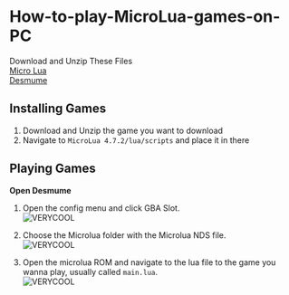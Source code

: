 # How-to-play-MicroLua-games-on-PC

Download and Unzip These Files <br>
[Micro Lua](https://cdn.discordapp.com/attachments/1059666289896980592/1177400238974185627/MicroLua-4.7.2.zip?ex=65725e6c&is=655fe96c&hm=4f0be4f1a29445597e4ec095b97eb16d69686f5856ee0df3488b5b27dd28b673&) <br>
[Desmume](https://github.com/TASEmulators/desmume/releases/tag/release_0_9_13)

## Installing Games
1. Download and Unzip the game you want to download
2. Navigate to `MicroLua 4.7.2/lua/scripts` and place it in there

## Playing Games

**Open Desmume**<br>

1. Open the config menu and click GBA Slot.<br>
![VERYCOOL](https://cdn.discordapp.com/attachments/980621690809757758/1079542554460180520/image.png "GAY!")

2. Choose the Microlua folder with the Microlua NDS file.<br>
![VERYCOOL](https://cdn.discordapp.com/attachments/1059666289896980592/1076046375415980084/image.png "GAY!")

3. Open the microlua ROM and navigate to the lua file to the game you wanna play, usually called `main.lua`.<br>
![VERYCOOL](https://cdn.discordapp.com/attachments/1059666289896980592/1076046892745637888/image.png "GAY!")
